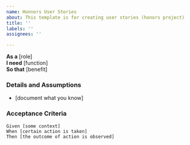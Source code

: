 ```yaml
---
name: Honnors User Stories
about: This template is for creating user stories (honors project)
title: ''
labels: ''
assignees: ''

---
```


**As a** [role]  
**I need** [function]  
**So that** [benefit]  
   
### Details and Assumptions
* [document what you know]
	   
### Acceptance Criteria  
  
```gherkin
Given [some context]
When [certain action is taken]
Then [the outcome of action is observed]
 ```
